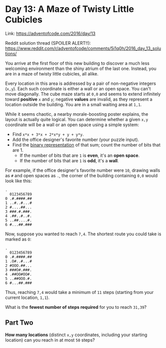 # Day 13: A Maze of Twisty Little Cubicles
Link: https://adventofcode.com/2016/day/13

Reddit solution thread (SPOILER ALERT!!):
https://www.reddit.com/r/adventofcode/comments/5i1q0h/2016_day_13_solutions/


You arrive at the first floor of this new building to discover a much less
welcoming environment than the shiny atrium of the last one. Instead, you are
in a maze of twisty little cubicles, all alike.

Every location in this area is addressed by a pair of non-negative integers
(`x,y`). Each such coordinate is either a wall or an open space. You can't move
diagonally. The cube maze starts at `0,0` and seems to extend infinitely toward
**positive** `x` and `y`; negative **values** are invalid, as they represent a
location outside the building. You are in a small waiting area at `1,1`.

While it seems chaotic, a nearby morale-boosting poster explains, the layout is
actually quite logical. You can determine whether a given `x,y` coordinate will
be a wall or an open space using a simple system:

* Find `x*x + 3*x + 2*x*y + y + y*y`.
* Add the office designer's favorite number (your puzzle input).
* Find the [binary representation](https://en.wikipedia.org/wiki/Binary_number)
of that sum; count the number of bits that are 1.
    * If the number of bits that are `1` is **even**, it's an **open space**.
    * If the number of bits that are `1` is **odd**, it's a **wall**.

For example, if the office designer's favorite number were `10`, drawing walls
as `#` and open spaces as `.`, the corner of the building containing `0,0`
would look like this:
```
.
  0123456789
0 .#.####.##
1 ..#..#...#
2 #....##...
3 ###.#.###.
4 .##..#..#.
5 ..##....#.
6 #...##.###
```

Now, suppose you wanted to reach `7,4`. The shortest route you could take is
marked as `O`:
```
.
  0123456789
0 .#.####.##
1 .O#..#...#
2 #OOO.##...
3 ###O#.###.
4 .##OO#OO#.
5 ..##OOO.#.
6 #...##.###
```

Thus, reaching `7,4` would take a minimum of `11` steps (starting from your
current location, `1,1`).

What is the **fewest number of steps required** for you to reach `31,39`?

## Part Two

**How many locations** (distinct `x,y` coordinates, including your starting
location) can you reach in at most `50` steps?

